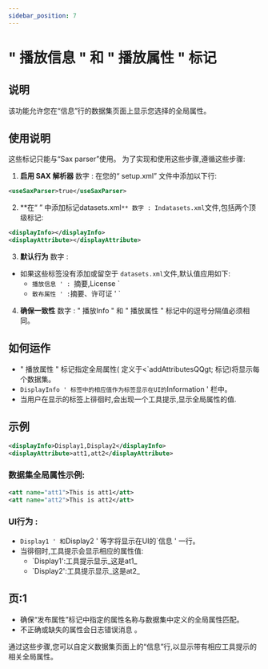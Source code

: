```yaml
---
sidebar_position: 7
---
```

# " 播放信息 " 和 " 播放属性 " 标记

## 说明
该功能允许您在“信息”行的数据集页面上显示您选择的全局属性。

## 使用说明
这些标记只能与“Sax parser”使用。 为了实现和使用这些步骤,遵循这些步骤:

1.  **启用 SAX 解析器** 数字 :
在您的“ setup.xml” 文件中添加以下行:
   ```xml
   <useSaxParser>true</useSaxParser>
   ```

2.  **在“ ” 中添加标记datasets.xml`** 数字 :
 Indatasets.xml`文件,包括两个顶级标记:
   ```xml
   <displayInfo></displayInfo>
   <displayAttribute></displayAttribute>
   ```

3.  **默认行为** 数字 :
   - 如果这些标签没有添加或留空于 `datasets.xml`文件,默认值应用如下:
     - `播放信息 ' : `摘要,License `
     - `散布属性 ' :`摘要、许可证 ' `

4.  **确保一致性** 数字 :
" 播放Info " 和 " 播放属性 " 标记中的逗号分隔值必须相同。

## 如何运作
- " 播放属性 " 标记指定全局属性( 定义于&lt;`addAttributesQQgt; 标记)将显示每个数据集。
- `DisplayInfo ' 标签中的相应值作为标签显示在UI的`Information ' 栏中。
- 当用户在显示的标签上徘徊时,会出现一个工具提示,显示全局属性的值.

## 示例
```xml
<displayInfo>Display1,Display2</displayInfo>
<displayAttribute>att1,att2</displayAttribute>
```

### 数据集全局属性示例:
```xml
<att name="att1">This is att1</att>
<att name="att2">This is att2</att>
```

### UI行为 :
- `Display1 ' 和`Display2 ' 等字将显示在UI的`信息 ' 一行。
- 当徘徊时,工具提示会显示相应的属性值:
  - `Display1':工具提示显示_这是at1_
  - `Display2':工具提示显示_这是at2_

## 页:1
- 确保“发布属性”标记中指定的属性名称与数据集中定义的全局属性匹配。
- 不正确或缺失的属性会日志错误消息 。

通过这些步骤,您可以自定义数据集页面上的“信息”行,以显示带有相应工具提示的相关全局属性。
